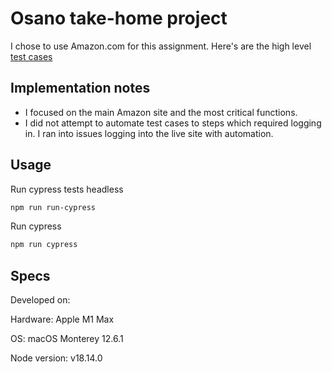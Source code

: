 # Osano take-home project

I chose to use Amazon.com for this assignment.
Here's are the high level [test cases](https://airtable.com/shriND27rkkhhF9Bi)

## Implementation notes

* I focused on the main Amazon site and the most critical functions.
* I did not attempt to automate test cases to steps which required logging in. I ran into issues logging into the live site with automation.

## Usage

Run cypress tests headless
```bash
npm run run-cypress
```

Run cypress
```bash
npm run cypress
```

## Specs

Developed on:

Hardware: Apple M1 Max

OS: macOS Monterey 12.6.1

Node version: v18.14.0
